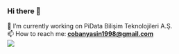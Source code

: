 ### Hi there 👋
🔭 I’m currently working on PiData Bilişim Teknolojileri A.Ş. <br/>
📫 How to reach me:<b> cobanyasin1998@gmail.com</b><br/>
<img src="https://github-readme-stats.vercel.app/api?username=cobanyasin1998&&show_icons=true&title_color=ffffff&icon_color=bb2acf&text_color=daf7dc&bg_color=151515">





<!--
**cobanyasin1998/cobanyasin1998** is a ✨ _special_ ✨ repository because its `README.md` (this file) appears on your GitHub profile.

Here are some ideas to get you started:

- 🔭 I’m currently working on ...
- 🌱 I’m currently learning ...
- 👯 I’m looking to collaborate on ...
- 🤔 I’m looking for help with ...
- 💬 Ask me about ...
- 📫 How to reach me: ...
- 😄 Pronouns: ...
- ⚡ Fun fact: ...
-->
